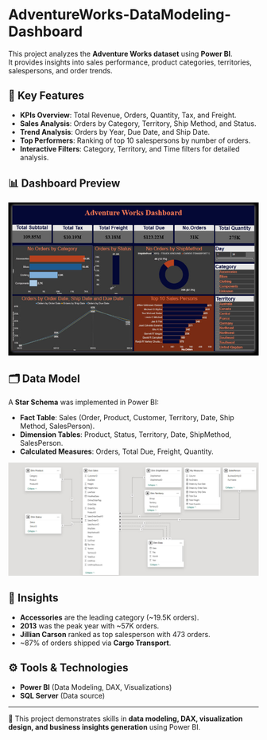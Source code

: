 # AdventureWorks-DataModeling-Dashboard

This project analyzes the **Adventure Works dataset** using **Power BI**.  
It provides insights into sales performance, product categories, territories, salespersons, and order trends.  

## 🔹 Key Features
- **KPIs Overview**: Total Revenue, Orders, Quantity, Tax, and Freight.  
- **Sales Analysis**: Orders by Category, Territory, Ship Method, and Status.  
- **Trend Analysis**: Orders by Year, Due Date, and Ship Date.  
- **Top Performers**: Ranking of top 10 salespersons by number of orders.  
- **Interactive Filters**: Category, Territory, and Time filters for detailed analysis.  

## 📊 Dashboard Preview
![Adventure Works Dashboard](./adventure-works-dashboard.png)

## 🗂 Data Model
A **Star Schema** was implemented in Power BI:  
- **Fact Table**: Sales (Order, Product, Customer, Territory, Date, Ship Method, SalesPerson).  
- **Dimension Tables**: Product, Status, Territory, Date, ShipMethod, SalesPerson.  
- **Calculated Measures**: Orders, Total Due, Freight, Quantity.  

![Adventure Works Data Model](./adventure-works-data-model.png)

## 🔑 Insights
- **Accessories** are the leading category (~19.5K orders).  
- **2013** was the peak year with ~57K orders.  
- **Jillian Carson** ranked as top salesperson with 473 orders.  
- ~87% of orders shipped via **Cargo Transport**.  

## ⚙️ Tools & Technologies
- **Power BI** (Data Modeling, DAX, Visualizations)  
- **SQL Server** (Data source)  

---
🚀 This project demonstrates skills in **data modeling, DAX, visualization design, and business insights generation** using Power BI.
